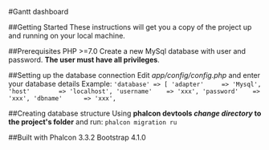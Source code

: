 #Gantt dashboard


##Getting Started
These instructions will get you a copy of the project up and running on your local machine.


##Prerequisites
PHP >=7.0
Create a new MySql database with user and password. **The user must have all privileges**.


##Setting up the database connection
Edit _app/config/config.php_ and enter your database details
Example:
    ```'database' => [
        'adapter'     => 'Mysql',
        'host'        => 'localhost',
        'username'    => 'xxx',
        'password'    => 'xxx',
        'dbname'      => 'xxx',```


##Creating database structure
Using **phalcon devtools _change directory_ to the project's folder** and run:
```phalcon migration ru```


##Built with
Phalcon 3.3.2
Bootstrap 4.1.0